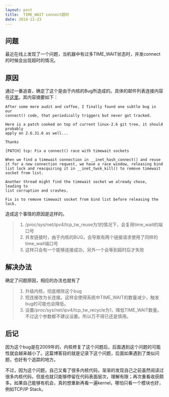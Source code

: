 ```yaml
---
layout: post
title:  TIME_WAIT connect超时
date: 2014-11-23
---
```

## 问题
最近在线上发现了一个问题，当机器中有过多TIME_WAIT状态时，并发connect的时候会出现超时的情况。

## 原因
通过一番追查，确定了这个是由于内核的Bug所造成的。具体的邮件列表连接内容在[这里](http://lists.openwall.net/netdev/2009/12/01/50)。其内容摘要如下：

	After some more audit and coffee, I finally found one subtle bug in our
	connect() code, that periodically triggers but never got tracked.
	
	Here is a patch cooked on top of current linux-2.6 git tree, it should probably
	apply on 2.6.31.6 as well...
	
	Thanks
	
	[PATCH] tcp: Fix a connect() race with timewait sockets
	
	When we find a timewait connection in __inet_hash_connect() and reuse
	it for a new connection request, we have a race window, releasing bind
	list lock and reacquiring it in __inet_twsk_kill() to remove timewait
	socket from list.
	
	Another thread might find the timewait socket we already chose, leading to
	list corruption and crashes.
	
	Fix is to remove timewait socket from bind list before releasing the lock.

造成这个事情的原因是这样的。

> 1. /proc/sys/net/ipv4/tcp_tw_reuse为1的情况下，会复用time_wait的端口号
> 2. 并发链接时，由于内核的BUG，会导致有两个链接请求使用了同样的time_wait端口号
> 3. 这样只会有一个能够连接成功，另外一个会等到超时后才失败

## 解决办法
确定了问题原因，相应的办法也就有了

> 1. 升级内核，彻底根除这个bug
> 2. 短连接改为长连接。这样会使得系统中TIME_WAIT的数量减少，触发bug的可能也会降低。
> 3. 设置/proc/sys/net/ipv4/tcp_tw_recycle为1，降低TIME_WAIT数量。不过这个参数都不建议设置。所以万不得已还是慎用。

## 后记
因为这个bug是在2009年的，内核修复了这个问题后，后面遇到这个问题的可能性就会越来越小了。这篇博客目的就是记录下这个问题，后面如果遇到了类似问题，也好有个追踪的地方。

不过，因为这个问题，自己又看了很多内核代码，渐渐的发现自己之前虽然阅读过很多内核代码，但是也就只能够停留在代码表面层次，理解有限；再次重看收获颇多。如果自己能够有机会，真的想重新再看一遍kernel，哪怕只看一个模块也好，例如TCP/IP Stack。